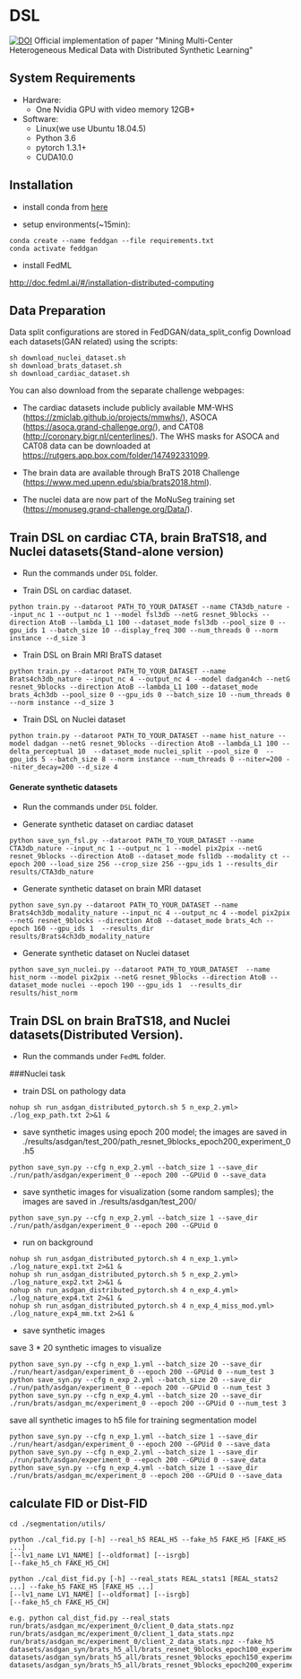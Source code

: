 # DSL
[![DOI](https://zenodo.org/badge/531561838.svg)](https://zenodo.org/badge/latestdoi/531561838)
Official implementation of paper "Mining Multi-Center Heterogeneous Medical Data with Distributed Synthetic Learning"

## System Requirements

- Hardware:
    - One Nvidia GPU with video memory 12GB+
- Software:
    - Linux(we use Ubuntu 18.04.5)
    - Python 3.6
    - pytorch 1.3.1+
    - CUDA10.0

## Installation

- install conda from [here](https://www.anaconda.com/products/individual)

- setup environments(~15min):

```
conda create --name feddgan --file requirements.txt
conda activate feddgan
```

- install FedML

http://doc.fedml.ai/#/installation-distributed-computing

## Data Preparation

Data split configurations are stored in FedDGAN/data_split_config
Download each datasets(GAN related) using the scripts: 

```
sh download_nuclei_dataset.sh
sh download_brats_dataset.sh
sh download_cardiac_dataset.sh
```

You can also download from the separate challenge webpages:

- The cardiac datasets include publicly available MM-WHS (https://zmiclab.github.io/projects/mmwhs/), ASOCA (https://asoca.grand-challenge.org/), and CAT08 (http://coronary.bigr.nl/centerlines/). The WHS masks for ASOCA and CAT08 data can be downloaded at https://rutgers.app.box.com/folder/147492331099.

- The brain data are available through BraTS 2018 Challenge  (https://www.med.upenn.edu/sbia/brats2018.html).

- The nuclei data are now part of the MoNuSeg training set (https://monuseg.grand-challenge.org/Data/).

## Train DSL on cardiac CTA, brain BraTS18, and Nuclei datasets(Stand-alone version)

- Run the commands under `DSL` folder.

- Train DSL on cardiac dataset.
```
python train.py --dataroot PATH_TO_YOUR_DATASET --name CTA3db_nature --input_nc 1 --output_nc 1 --model fsl3db --netG resnet_9blocks --direction AtoB --lambda_L1 100 --dataset_mode fsl3db --pool_size 0 --gpu_ids 1 --batch_size 10 --display_freq 300 --num_threads 0 --norm instance --d_size 3
```

- Train DSL on Brain MRI BraTS dataset
```
python train.py --dataroot PATH_TO_YOUR_DATASET --name Brats4ch3db_nature --input_nc 4 --output_nc 4 --model dadgan4ch --netG resnet_9blocks --direction AtoB --lambda_L1 100 --dataset_mode brats_4ch3db --pool_size 0 --gpu_ids 0 --batch_size 10 --num_threads 0 --norm instance --d_size 3
```

- Train DSL on Nuclei dataset
```
python train.py --dataroot PATH_TO_YOUR_DATASET --name hist_nature --model dadgan --netG resnet_9blocks --direction AtoB --lambda_L1 100 --delta_perceptual 10  --dataset_mode nuclei_split --pool_size 0  --gpu_ids 5 --batch_size 8 --norm instance --num_threads 0 --niter=200 --niter_decay=200 --d_size 4
```

#### Generate synthetic datasets

- Run the commands under `DSL` folder.

- Generate synthetic dataset on cardiac dataset

```
python save_syn_fsl.py --dataroot PATH_TO_YOUR_DATASET --name CTA3db_nature --input_nc 1 --output_nc 1 --model pix2pix --netG resnet_9blocks --direction AtoB --dataset_mode fsl1db --modality ct --epoch 200 --load_size 256 --crop_size 256 --gpu_ids 1 --results_dir results/CTA3db_nature
```

- Generate synthetic dataset on brain MRI dataset

```
python save_syn.py --dataroot PATH_TO_YOUR_DATASET --name Brats4ch3db_modality_nature --input_nc 4 --output_nc 4 --model pix2pix --netG resnet_9blocks --direction AtoB --dataset_mode brats_4ch --epoch 160 --gpu_ids 1  --results_dir results/Brats4ch3db_modality_nature
```

- Generate synthetic dataset on Nuclei dataset

```
python save_syn_nuclei.py --dataroot PATH_TO_YOUR_DATASET  --name hist_norm --model pix2pix --netG resnet_9blocks --direction AtoB --dataset_mode nuclei --epoch 190 --gpu_ids 1  --results_dir results/hist_norm
```


## Train DSL on brain BraTS18, and Nuclei datasets(Distributed Version).

- Run the commands under `FedML` folder.

###Nuclei task

- train DSL on pathology data
```
nohup sh run_asdgan_distributed_pytorch.sh 5 n_exp_2.yml> ./log_exp_path.txt 2>&1 &
```
- save synthetic images using epoch 200 model; the images are saved in ./results/asdgan/test_200/path_resnet_9blocks_epoch200_experiment_0.h5
```
python save_syn.py --cfg n_exp_2.yml --batch_size 1 --save_dir ./run/path/asdgan/experiment_0 --epoch 200 --GPUid 0 --save_data
```

- save synthetic images for visualization (some random samples); the images are saved in ./results/asdgan/test_200/
```
python save_syn.py --cfg n_exp_2.yml --batch_size 1 --save_dir ./run/path/asdgan/experiment_0 --epoch 200 --GPUid 0
```


- run on background

```
nohup sh run_asdgan_distributed_pytorch.sh 4 n_exp_1.yml> ./log_nature_exp1.txt 2>&1 &
nohup sh run_asdgan_distributed_pytorch.sh 5 n_exp_2.yml> ./log_nature_exp2.txt 2>&1 &
nohup sh run_asdgan_distributed_pytorch.sh 4 n_exp_4.yml> ./log_nature_exp4.txt 2>&1 &
nohup sh run_asdgan_distributed_pytorch.sh 4 n_exp_4_miss_mod.yml> ./log_nature_exp4_mm.txt 2>&1 &
```

- save synthetic images

save 3 * 20 synthetic images to visualize

```
python save_syn.py --cfg n_exp_1.yml --batch_size 20 --save_dir ./run/heart/asdgan/experiment_0 --epoch 200 --GPUid 0 --num_test 3
python save_syn.py --cfg n_exp_2.yml --batch_size 20 --save_dir ./run/path/asdgan/experiment_0 --epoch 200 --GPUid 0 --num_test 3
python save_syn.py --cfg n_exp_4.yml --batch_size 20 --save_dir ./run/brats/asdgan_mc/experiment_0 --epoch 200 --GPUid 0 --num_test 3
```


save all synthetic images to h5 file for training segmentation model
```
python save_syn.py --cfg n_exp_1.yml --batch_size 1 --save_dir ./run/heart/asdgan/experiment_0 --epoch 200 --GPUid 0 --save_data
python save_syn.py --cfg n_exp_2.yml --batch_size 1 --save_dir ./run/path/asdgan/experiment_0 --epoch 200 --GPUid 0 --save_data
python save_syn.py --cfg n_exp_4.yml --batch_size 1 --save_dir ./run/brats/asdgan_mc/experiment_0 --epoch 200 --GPUid 0 --save_data
```

## calculate FID or Dist-FID

```
cd ./segmentation/utils/

python ./cal_fid.py [-h] --real_h5 REAL_H5 --fake_h5 FAKE_H5 [FAKE_H5 ...]
[--lv1_name LV1_NAME] [--oldformat] [--isrgb]
[--fake_h5_ch FAKE_H5_CH]

python ./cal_dist_fid.py [-h] --real_stats REAL_stats1 [REAL_stats2 ...] --fake_h5 FAKE_H5 [FAKE_H5 ...]
[--lv1_name LV1_NAME] [--oldformat] [--isrgb]
[--fake_h5_ch FAKE_H5_CH]

e.g. python cal_dist_fid.py --real_stats run/brats/asdgan_mc/experiment_0/client_0_data_stats.npz run/brats/asdgan_mc/experiment_0/client_1_data_stats.npz run/brats/asdgan_mc/experiment_0/client_2_data_stats.npz --fake_h5 datasets/asdgan_syn/brats_h5_all/brats_resnet_9blocks_epoch100_experiment_0.h5 datasets/asdgan_syn/brats_h5_all/brats_resnet_9blocks_epoch150_experiment_0.h5 datasets/asdgan_syn/brats_h5_all/brats_resnet_9blocks_epoch200_experiment_0.h5
```

